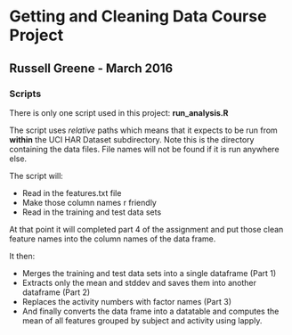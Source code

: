 # Getting and Cleaning Data Course Project
## Russell Greene - March 2016

### Scripts

There is only one script used in this project: **run_analysis.R**

The script uses *relative* paths which means that it expects to be run from **within** the UCI HAR Dataset subdirectory.  Note this is the directory containing the data files.  File names will not be found if it is run anywhere else.

The script will:
* Read in the features.txt file
* Make those column names r friendly
* Read in the training and test data sets

At that point it will completed part 4 of the assignment and put those clean feature names into the column names of the data frame.

It then:
* Merges the training and test data sets into a single dataframe (Part 1)
* Extracts only the mean and stddev and saves them into another dataframe (Part 2)
* Replaces the activity numbers with factor names (Part 3)
* And finally converts the data frame into a datatable and computes the mean of all features grouped by subject and activity using lapply.
